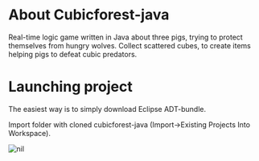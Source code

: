 # About Cubicforest-java

Real-time logic game written in Java about three pigs, trying to
protect themselves from hungry wolves. Collect scattered cubes, to
create items helping pigs to defeat cubic predators.

# Launching project

The easiest way is to simply download Eclipse ADT-bundle. 

Import folder with cloned cubicforest-java (Import->Existing Projects Into
Workspace).

![nil](http://adamsko.org/wp-content/uploads/2014/01/cubicforest2.png)
